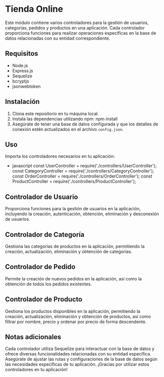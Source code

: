 # Tienda Online 

Este módulo contiene varios controladores para la gestión de usuarios, categorías, pedidos y productos en una aplicación. Cada controlador proporciona funciones para realizar operaciones específicas en la base de datos relacionadas con su entidad correspondiente.

## Requisitos

- Node.js
- Express.js
- Sequelize
- bcryptjs
- jsonwebtoken

## Instalación

1. Clona este repositorio en tu máquina local.
2. Instala las dependencias utilizando npm: npm install
3. Asegúrate de tener una base de datos configurada y que los detalles de conexión estén actualizados en el archivo `config.json`.


## Uso

Importa los controladores necesarios en tu aplicación:

- javascript
const UserController = require('./controllers/UserController');
const CategoryController = require('./controllers/CategoryController');
const OrderController = require('./controllers/OrderController');
const ProductController = require('./controllers/ProductController');

## Controlador de Usuario
Proporciona funciones para la gestión de usuarios en la aplicación, incluyendo la creación, autenticación, obtención, eliminación y desconexión de usuarios.

## Controlador de Categoría
Gestiona las categorías de productos en la aplicación, permitiendo la creación, actualización, eliminación y obtención de categorías.

## Controlador de Pedido
Permite la creación de nuevos pedidos en la aplicación, así como la obtención de todos los pedidos existentes.

## Controlador de Producto
Gestiona los productos disponibles en la aplicación, permitiendo la creación, actualización, eliminación y obtención de productos, así como filtrar por nombre, precio y ordenar por precio de forma descendente.


## Notas adicionales
Cada controlador utiliza Sequelize para interactuar con la base de datos y ofrece diversas funcionalidades relacionadas con su entidad específica.
Asegúrate de ajustar las rutas y configuraciones de la base de datos según las necesidades específicas de tu aplicación.
¡Gracias por utilizar estos controladores en tu aplicación!